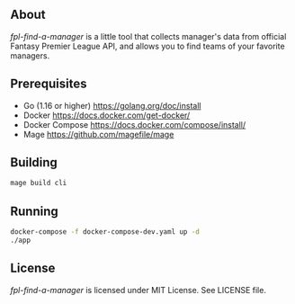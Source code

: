 ## About
*fpl-find-a-manager* is a little tool that collects manager's data from official Fantasy Premier League API, and allows you to find teams of your favorite managers.

## Prerequisites
* Go (1.16 or higher) https://golang.org/doc/install
* Docker https://docs.docker.com/get-docker/
* Docker Compose https://docs.docker.com/compose/install/
* Mage https://github.com/magefile/mage

## Building
```sh
mage build cli
```

## Running
```sh
docker-compose -f docker-compose-dev.yaml up -d
./app
```

## License
*fpl-find-a-manager* is licensed under MIT License. See LICENSE file.
